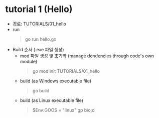 # tutorial 1 (Hello)

- 경로: TUTORIALS/01_hello
- run
  > go run hello.go
- Build 순서 (.exe 파일 생성)
  - mod 파일 생성 및 초기화 (manage dendencies through code's own module)
    > go mod init TUTORIALS/01_hello
  - build (as Windows executable file)
    > go build
  - build (as Linux executable file)
    > $Env:GOOS = "linux"
    > gp bio;d
